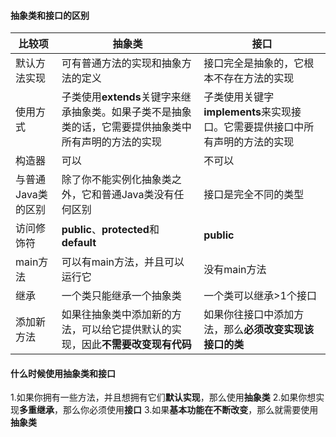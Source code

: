 #### 抽象类和接口的区别

| 比较项             | 抽象类                                                       | 接口                                                         |
| ------------------ | ------------------------------------------------------------ | ------------------------------------------------------------ |
| 默认方法实现       | 可有普通方法的实现和抽象方法的定义                           | 接口完全是抽象的，它根本不存在方法的实现                     |
| 使用方式           | 子类使用**extends**关键字来继承抽象类。如果子类不是抽象类的话，它需要提供抽象类中所有声明的方法的实现 | 子类使用关键字**implements**来实现接口。它需要提供接口中所有声明的方法的实现 |
| 构造器             | 可以                                                         | 不可以                                                       |
| 与普通Java类的区别 | 除了你不能实例化抽象类之外，它和普通Java类没有任何区别       | 接口是完全不同的类型                                         |
| 访问修饰符         | **public**、**protected**和**default**                       | **public**                                                   |
| main方法           | 可以有main方法，并且可以运行它                               | 没有main方法                                                 |
| 继承               | 一个类只能继承一个抽象类                                     | 一个类可以继承>1个接口                                       |
| 添加新方法         | 如果往抽象类中添加新的方法，可以给它提供默认的实现，因此**不需要改变现有代码** | 如果你往接口中添加方法，那么**必须改变实现该接口的类**       |



#### 什么时候使用抽象类和接口

 1.如果你拥有一些方法，并且想拥有它们**默认实现**，那么使用**抽象类**
 2.如果你想实现**多重继承**，那么你必须使用**接口**
 3.如果**基本功能在不断改变**，那么就需要使用**抽象类**


